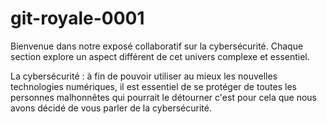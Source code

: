 # git-royale-0001

Bienvenue dans notre exposé collaboratif sur la cybersécurité. Chaque section explore un aspect différent de cet univers complexe et essentiel.

La cybersécurité : à fin de pouvoir utiliser au mieux les nouvelles technologies numériques, il est essentiel de se protéger de toutes les personnes malhonnêtes qui pourrait le détourner c'est pour cela que nous avons décidé de vous parler de la cybersécurité.
